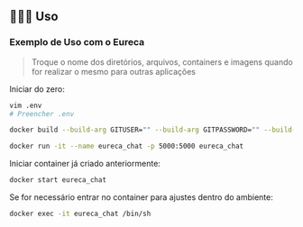 ## 👩🏻‍💻 Uso

### Exemplo de Uso com o Eureca

> Troque o nome dos diretórios, arquivos, containers e imagens quando for realizar o mesmo para outras aplicações

Iniciar do zero:

```bash
vim .env
# Preencher .env

docker build --build-arg GITUSER="" --build-arg GITPASSWORD="" --build-arg BRANCH="branch-requisitada" -t eureca_chat .

docker run -it --name eureca_chat -p 5000:5000 eureca_chat
```

Iniciar container já criado anteriormente:

```bash
docker start eureca_chat
```

Se for necessário entrar no container para ajustes dentro do ambiente:

```bash
docker exec -it eureca_chat /bin/sh
```
